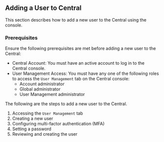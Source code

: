 ## Adding a User to Central

This section describes how to add a new user to the Central using the console.

### Prerequisites 

Ensure the following prerequisites are met before adding a new user to the Central:

* Central Account: You must have an active account to log in to the Central console.
* User Management Access: You must have any one of the following roles to access the `User Management` tab on the Central console:
    * Account administrator
    * Global administrator
    * User Management administrator

The following are the steps to add a new user to the Central.

1. Accessing the `User Management` tab
2. Creating a new user
3. Configuring multi-factor authentication (MFA)
4. Setting a password
5. Reviewing and creating the user


